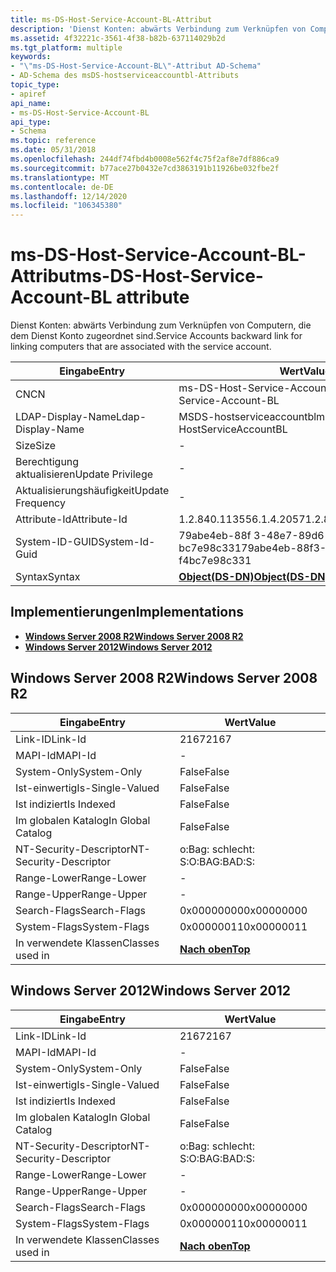 ```yaml
---
title: ms-DS-Host-Service-Account-BL-Attribut
description: 'Dienst Konten: abwärts Verbindung zum Verknüpfen von Computern, die dem Dienst Konto zugeordnet sind.'
ms.assetid: 4f32221c-3561-4f38-b82b-637114029b2d
ms.tgt_platform: multiple
keywords:
- "\"ms-DS-Host-Service-Account-BL\"-Attribut AD-Schema"
- AD-Schema des msDS-hostserviceaccountbl-Attributs
topic_type:
- apiref
api_name:
- ms-DS-Host-Service-Account-BL
api_type:
- Schema
ms.topic: reference
ms.date: 05/31/2018
ms.openlocfilehash: 244df74fbd4b0008e562f4c75f2af8e7df886ca9
ms.sourcegitcommit: b77ace27b0432e7cd3863191b11926be032fbe2f
ms.translationtype: MT
ms.contentlocale: de-DE
ms.lasthandoff: 12/14/2020
ms.locfileid: "106345380"
---
```

# <a name="ms-ds-host-service-account-bl-attribute"></a><span data-ttu-id="8ba4e-105">ms-DS-Host-Service-Account-BL-Attribut</span><span class="sxs-lookup"><span data-stu-id="8ba4e-105">ms-DS-Host-Service-Account-BL attribute</span></span>

<span data-ttu-id="8ba4e-106">Dienst Konten: abwärts Verbindung zum Verknüpfen von Computern, die dem Dienst Konto zugeordnet sind.</span><span class="sxs-lookup"><span data-stu-id="8ba4e-106">Service Accounts backward link for linking computers that are associated with the service account.</span></span>



| <span data-ttu-id="8ba4e-107">Eingabe</span><span class="sxs-lookup"><span data-stu-id="8ba4e-107">Entry</span></span> | <span data-ttu-id="8ba4e-108">Wert</span><span class="sxs-lookup"><span data-stu-id="8ba4e-108">Value</span></span> |
|-------------------|-----------------------------------------|
| <span data-ttu-id="8ba4e-109">CN</span><span class="sxs-lookup"><span data-stu-id="8ba4e-109">CN</span></span>                | <span data-ttu-id="8ba4e-110">ms-DS-Host-Service-Account-BL</span><span class="sxs-lookup"><span data-stu-id="8ba4e-110">ms-DS-Host-Service-Account-BL</span></span>           |
| <span data-ttu-id="8ba4e-111">LDAP-Display-Name</span><span class="sxs-lookup"><span data-stu-id="8ba4e-111">Ldap-Display-Name</span></span> | <span data-ttu-id="8ba4e-112">MSDS-hostserviceaccountbl</span><span class="sxs-lookup"><span data-stu-id="8ba4e-112">msDS-HostServiceAccountBL</span></span>               |
| <span data-ttu-id="8ba4e-113">Size</span><span class="sxs-lookup"><span data-stu-id="8ba4e-113">Size</span></span>              | \-                                      |
| <span data-ttu-id="8ba4e-114">Berechtigung aktualisieren</span><span class="sxs-lookup"><span data-stu-id="8ba4e-114">Update Privilege</span></span>  | \-                                      |
| <span data-ttu-id="8ba4e-115">Aktualisierungshäufigkeit</span><span class="sxs-lookup"><span data-stu-id="8ba4e-115">Update Frequency</span></span>  | \-                                      |
| <span data-ttu-id="8ba4e-116">Attribute-Id</span><span class="sxs-lookup"><span data-stu-id="8ba4e-116">Attribute-Id</span></span>      | <span data-ttu-id="8ba4e-117">1.2.840.113556.1.4.2057</span><span class="sxs-lookup"><span data-stu-id="8ba4e-117">1.2.840.113556.1.4.2057</span></span>                 |
| <span data-ttu-id="8ba4e-118">System-ID-GUID</span><span class="sxs-lookup"><span data-stu-id="8ba4e-118">System-Id-Guid</span></span>    | <span data-ttu-id="8ba4e-119">79abe4eb-88f 3-48e7-89d6-bc7e98c331</span><span class="sxs-lookup"><span data-stu-id="8ba4e-119">79abe4eb-88f3-48e7-89d6-f4bc7e98c331</span></span>    |
| <span data-ttu-id="8ba4e-120">Syntax</span><span class="sxs-lookup"><span data-stu-id="8ba4e-120">Syntax</span></span>            | [<span data-ttu-id="8ba4e-121">**Object(DS-DN)**</span><span class="sxs-lookup"><span data-stu-id="8ba4e-121">**Object(DS-DN)**</span></span>](s-object-ds-dn.md) |



## <a name="implementations"></a><span data-ttu-id="8ba4e-122">Implementierungen</span><span class="sxs-lookup"><span data-stu-id="8ba4e-122">Implementations</span></span>

-   [<span data-ttu-id="8ba4e-123">**Windows Server 2008 R2**</span><span class="sxs-lookup"><span data-stu-id="8ba4e-123">**Windows Server 2008 R2**</span></span>](#windows-server-2008-r2)
-   [<span data-ttu-id="8ba4e-124">**Windows Server 2012**</span><span class="sxs-lookup"><span data-stu-id="8ba4e-124">**Windows Server 2012**</span></span>](#windows-server-2012)

## <a name="windows-server-2008-r2"></a><span data-ttu-id="8ba4e-125">Windows Server 2008 R2</span><span class="sxs-lookup"><span data-stu-id="8ba4e-125">Windows Server 2008 R2</span></span>



| <span data-ttu-id="8ba4e-126">Eingabe</span><span class="sxs-lookup"><span data-stu-id="8ba4e-126">Entry</span></span> | <span data-ttu-id="8ba4e-127">Wert</span><span class="sxs-lookup"><span data-stu-id="8ba4e-127">Value</span></span> |
|------------------------|---------------------------------|
| <span data-ttu-id="8ba4e-128">Link-ID</span><span class="sxs-lookup"><span data-stu-id="8ba4e-128">Link-Id</span></span>                | <span data-ttu-id="8ba4e-129">2167</span><span class="sxs-lookup"><span data-stu-id="8ba4e-129">2167</span></span>                            |
| <span data-ttu-id="8ba4e-130">MAPI-Id</span><span class="sxs-lookup"><span data-stu-id="8ba4e-130">MAPI-Id</span></span>                | \-                              |
| <span data-ttu-id="8ba4e-131">System-Only</span><span class="sxs-lookup"><span data-stu-id="8ba4e-131">System-Only</span></span>            | <span data-ttu-id="8ba4e-132">False</span><span class="sxs-lookup"><span data-stu-id="8ba4e-132">False</span></span>                           |
| <span data-ttu-id="8ba4e-133">Ist-einwertig</span><span class="sxs-lookup"><span data-stu-id="8ba4e-133">Is-Single-Valued</span></span>       | <span data-ttu-id="8ba4e-134">False</span><span class="sxs-lookup"><span data-stu-id="8ba4e-134">False</span></span>                           |
| <span data-ttu-id="8ba4e-135">Ist indiziert</span><span class="sxs-lookup"><span data-stu-id="8ba4e-135">Is Indexed</span></span>             | <span data-ttu-id="8ba4e-136">False</span><span class="sxs-lookup"><span data-stu-id="8ba4e-136">False</span></span>                           |
| <span data-ttu-id="8ba4e-137">Im globalen Katalog</span><span class="sxs-lookup"><span data-stu-id="8ba4e-137">In Global Catalog</span></span>      | <span data-ttu-id="8ba4e-138">False</span><span class="sxs-lookup"><span data-stu-id="8ba4e-138">False</span></span>                           |
| <span data-ttu-id="8ba4e-139">NT-Security-Descriptor</span><span class="sxs-lookup"><span data-stu-id="8ba4e-139">NT-Security-Descriptor</span></span> | <span data-ttu-id="8ba4e-140">o:Bag: schlecht: S:</span><span class="sxs-lookup"><span data-stu-id="8ba4e-140">O:BAG:BAD:S:</span></span>                    |
| <span data-ttu-id="8ba4e-141">Range-Lower</span><span class="sxs-lookup"><span data-stu-id="8ba4e-141">Range-Lower</span></span>            | \-                              |
| <span data-ttu-id="8ba4e-142">Range-Upper</span><span class="sxs-lookup"><span data-stu-id="8ba4e-142">Range-Upper</span></span>            | \-                              |
| <span data-ttu-id="8ba4e-143">Search-Flags</span><span class="sxs-lookup"><span data-stu-id="8ba4e-143">Search-Flags</span></span>           | <span data-ttu-id="8ba4e-144">0x00000000</span><span class="sxs-lookup"><span data-stu-id="8ba4e-144">0x00000000</span></span>                      |
| <span data-ttu-id="8ba4e-145">System-Flags</span><span class="sxs-lookup"><span data-stu-id="8ba4e-145">System-Flags</span></span>           | <span data-ttu-id="8ba4e-146">0x00000011</span><span class="sxs-lookup"><span data-stu-id="8ba4e-146">0x00000011</span></span>                      |
| <span data-ttu-id="8ba4e-147">In verwendete Klassen</span><span class="sxs-lookup"><span data-stu-id="8ba4e-147">Classes used in</span></span>        | [<span data-ttu-id="8ba4e-148">**Nach oben**</span><span class="sxs-lookup"><span data-stu-id="8ba4e-148">**Top**</span></span>](c-top.md)<br/> |



## <a name="windows-server-2012"></a><span data-ttu-id="8ba4e-149">Windows Server 2012</span><span class="sxs-lookup"><span data-stu-id="8ba4e-149">Windows Server 2012</span></span>



| <span data-ttu-id="8ba4e-150">Eingabe</span><span class="sxs-lookup"><span data-stu-id="8ba4e-150">Entry</span></span> | <span data-ttu-id="8ba4e-151">Wert</span><span class="sxs-lookup"><span data-stu-id="8ba4e-151">Value</span></span> |
|------------------------|---------------------------------|
| <span data-ttu-id="8ba4e-152">Link-ID</span><span class="sxs-lookup"><span data-stu-id="8ba4e-152">Link-Id</span></span>                | <span data-ttu-id="8ba4e-153">2167</span><span class="sxs-lookup"><span data-stu-id="8ba4e-153">2167</span></span>                            |
| <span data-ttu-id="8ba4e-154">MAPI-Id</span><span class="sxs-lookup"><span data-stu-id="8ba4e-154">MAPI-Id</span></span>                | \-                              |
| <span data-ttu-id="8ba4e-155">System-Only</span><span class="sxs-lookup"><span data-stu-id="8ba4e-155">System-Only</span></span>            | <span data-ttu-id="8ba4e-156">False</span><span class="sxs-lookup"><span data-stu-id="8ba4e-156">False</span></span>                           |
| <span data-ttu-id="8ba4e-157">Ist-einwertig</span><span class="sxs-lookup"><span data-stu-id="8ba4e-157">Is-Single-Valued</span></span>       | <span data-ttu-id="8ba4e-158">False</span><span class="sxs-lookup"><span data-stu-id="8ba4e-158">False</span></span>                           |
| <span data-ttu-id="8ba4e-159">Ist indiziert</span><span class="sxs-lookup"><span data-stu-id="8ba4e-159">Is Indexed</span></span>             | <span data-ttu-id="8ba4e-160">False</span><span class="sxs-lookup"><span data-stu-id="8ba4e-160">False</span></span>                           |
| <span data-ttu-id="8ba4e-161">Im globalen Katalog</span><span class="sxs-lookup"><span data-stu-id="8ba4e-161">In Global Catalog</span></span>      | <span data-ttu-id="8ba4e-162">False</span><span class="sxs-lookup"><span data-stu-id="8ba4e-162">False</span></span>                           |
| <span data-ttu-id="8ba4e-163">NT-Security-Descriptor</span><span class="sxs-lookup"><span data-stu-id="8ba4e-163">NT-Security-Descriptor</span></span> | <span data-ttu-id="8ba4e-164">o:Bag: schlecht: S:</span><span class="sxs-lookup"><span data-stu-id="8ba4e-164">O:BAG:BAD:S:</span></span>                    |
| <span data-ttu-id="8ba4e-165">Range-Lower</span><span class="sxs-lookup"><span data-stu-id="8ba4e-165">Range-Lower</span></span>            | \-                              |
| <span data-ttu-id="8ba4e-166">Range-Upper</span><span class="sxs-lookup"><span data-stu-id="8ba4e-166">Range-Upper</span></span>            | \-                              |
| <span data-ttu-id="8ba4e-167">Search-Flags</span><span class="sxs-lookup"><span data-stu-id="8ba4e-167">Search-Flags</span></span>           | <span data-ttu-id="8ba4e-168">0x00000000</span><span class="sxs-lookup"><span data-stu-id="8ba4e-168">0x00000000</span></span>                      |
| <span data-ttu-id="8ba4e-169">System-Flags</span><span class="sxs-lookup"><span data-stu-id="8ba4e-169">System-Flags</span></span>           | <span data-ttu-id="8ba4e-170">0x00000011</span><span class="sxs-lookup"><span data-stu-id="8ba4e-170">0x00000011</span></span>                      |
| <span data-ttu-id="8ba4e-171">In verwendete Klassen</span><span class="sxs-lookup"><span data-stu-id="8ba4e-171">Classes used in</span></span>        | [<span data-ttu-id="8ba4e-172">**Nach oben**</span><span class="sxs-lookup"><span data-stu-id="8ba4e-172">**Top**</span></span>](c-top.md)<br/> |



 

 





